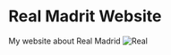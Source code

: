 # Real Madrit Website
My website about Real Madrid
![Real](https://upload.wikimedia.org/wikipedia/en/thumb/5/56/Real_Madrid_CF.svg/800px-Real_Madrid_CF.svg.png)
